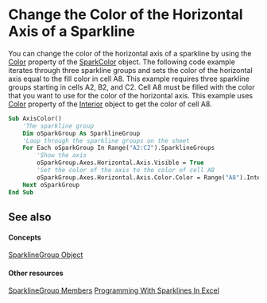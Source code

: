 
# Change the Color of the Horizontal Axis of a Sparkline

You can change the color of the horizontal axis of a sparkline by using the  [Color](694a6126-2ee1-d0e3-bcb3-07fd7c3170b0.md) property of the [SparkColor](3de82c5c-eb0a-ab39-64a8-00f4c005c6af.md) object. The following code example iterates through three sparkline groups and sets the color of the horizontal axis equal to the fill color in cell A8. This example requires three sparkline groups starting in cells A2, B2, and C2. Cell A8 must be filled with the color that you want to use for the color of the horizontal axis. This example uses [Color](eb19fc67-51b8-d6f0-d6e3-a02e3a90b4e1.md) property of the [Interior](37c79831-2cac-69fd-10ee-6d5415ed338b.md) object to get the color of cell A8.


```vb
Sub AxisColor()
    'The sparkline group
    Dim oSparkGroup As SparklineGroup
    'Loop through the sparkline groups on the sheet
    For Each oSparkGroup In Range("A2:C2").SparklineGroups
        'Show the axis
        oSparkGroup.Axes.Horizontal.Axis.Visible = True
        'Set the color of the axis to the color of cell A8
        oSparkGroup.Axes.Horizontal.Axis.Color.Color = Range("A8").Interior.Color
    Next oSparkGroup
End Sub
```


## See also


#### Concepts


 [SparklineGroup Object](cc694d97-a3d3-3473-2e37-0ede67b97680.md)
#### Other resources


 [SparklineGroup Members](dad308ee-d69b-748d-d0c8-ad63c643808f.md)
 [Programming With Sparklines In Excel](http://msdn.microsoft.com/library/e26f3356-882e-44d5-94a5-c7e8d1026d78%28Office.15%29.aspx)

